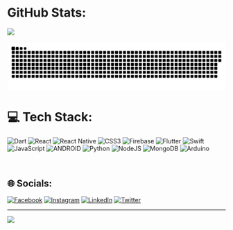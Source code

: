 


# GitHub Stats:

![](https://github-readme-streak-stats.herokuapp.com/?user=yunusevgane&theme=gruvbox&hide_border=true)<br/>

![](https://raw.githubusercontent.com/yunusevgane/yunusevgane/67be28bc6167cf354ad8d8de536a55356b49eb6f/github.svg)<br/>


# 💻 Tech Stack:
![Dart](https://img.shields.io/badge/dart-%230175C2.svg?style=for-the-badge&logo=dart&logoColor=white) 
![React](https://img.shields.io/badge/react-%2320232a.svg?style=for-the-badge&logo=react&logoColor=%2361DAFB) 
![React Native](https://img.shields.io/badge/react_native-%2320232a.svg?style=for-the-badge&logo=react&logoColor=%2361DAFB)
![CSS3](https://img.shields.io/badge/css3-%231572B6.svg?style=for-the-badge&logo=css3&logoColor=white) 
![Firebase](https://img.shields.io/badge/firebase-%23039BE5.svg?style=for-the-badge&logo=firebase) 
![Flutter](https://img.shields.io/badge/Flutter-%2302569B.svg?style=for-the-badge&logo=Flutter&logoColor=white)
![Swift](https://img.shields.io/badge/swift-F54A2A?style=for-the-badge&logo=swift&logoColor=white)
![JavaScript](https://img.shields.io/badge/javascript-%23323330.svg?style=for-the-badge&logo=javascript&logoColor=%23F7DF1E)
![ANDROID](https://img.shields.io/badge/android-%2320232a.svg?style=for-the-badge&logo=android&logoColor=%a4c639) 
![Python](https://img.shields.io/badge/python-3670A0?style=for-the-badge&logo=python&logoColor=ffdd54)
![NodeJS](https://img.shields.io/badge/node.js-6DA55F?style=for-the-badge&logo=node.js&logoColor=white) 
![MongoDB](https://img.shields.io/badge/MongoDB-%234ea94b.svg?style=for-the-badge&logo=mongodb&logoColor=white)
![Arduino](https://img.shields.io/badge/-Arduino-00979D?style=for-the-badge&logo=Arduino&logoColor=white)

<br/>








## 🌐 Socials:
[![Facebook](https://img.shields.io/badge/Facebook-%231877F2.svg?logo=Facebook&logoColor=white)](https://facebook.com/yunusevgane) 
[![Instagram](https://img.shields.io/badge/Instagram-%23E4405F.svg?logo=Instagram&logoColor=white)](https://instagram.com/yunusevgane) 
[![LinkedIn](https://img.shields.io/badge/LinkedIn-%230077B5.svg?logo=linkedin&logoColor=white)](https://linkedin.com/in/yunusevgane)
[![Twitter](https://img.shields.io/badge/Twitter-%231DA1F2.svg?logo=Twitter&logoColor=white)](https://twitter.com/yunusevgane) 


---
[![](https://visitcount.itsvg.in/api?id=yunusevgane&icon=0&color=0)](https://visitcount.itsvg.in)
